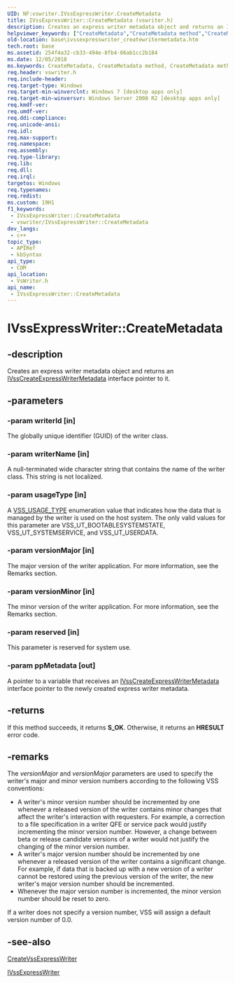 ```yaml
---
UID: NF:vswriter.IVssExpressWriter.CreateMetadata
title: IVssExpressWriter::CreateMetadata (vswriter.h)
description: Creates an express writer metadata object and returns an IVssCreateExpressWriterMetadata interface pointer to it.
helpviewer_keywords: ["CreateMetadata","CreateMetadata method","CreateMetadata method","IVssExpressWriter interface","IVssExpressWriter interface","CreateMetadata method","IVssExpressWriter.CreateMetadata","IVssExpressWriter::CreateMetadata","base.ivssexpresswriter_createwritermetadata","vswriter/IVssExpressWriter::CreateMetadata"]
old-location: base\ivssexpresswriter_createwritermetadata.htm
tech.root: base
ms.assetid: 254f4a32-cb33-494e-8fb4-06ab1cc2b184
ms.date: 12/05/2018
ms.keywords: CreateMetadata, CreateMetadata method, CreateMetadata method,IVssExpressWriter interface, IVssExpressWriter interface,CreateMetadata method, IVssExpressWriter.CreateMetadata, IVssExpressWriter::CreateMetadata, base.ivssexpresswriter_createwritermetadata, vswriter/IVssExpressWriter::CreateMetadata
req.header: vswriter.h
req.include-header: 
req.target-type: Windows
req.target-min-winverclnt: Windows 7 [desktop apps only]
req.target-min-winversvr: Windows Server 2008 R2 [desktop apps only]
req.kmdf-ver: 
req.umdf-ver: 
req.ddi-compliance: 
req.unicode-ansi: 
req.idl: 
req.max-support: 
req.namespace: 
req.assembly: 
req.type-library: 
req.lib: 
req.dll: 
req.irql: 
targetos: Windows
req.typenames: 
req.redist: 
ms.custom: 19H1
f1_keywords:
 - IVssExpressWriter::CreateMetadata
 - vswriter/IVssExpressWriter::CreateMetadata
dev_langs:
 - c++
topic_type:
 - APIRef
 - kbSyntax
api_type:
 - COM
api_location:
 - VsWriter.h
api_name:
 - IVssExpressWriter::CreateMetadata
---
```


# IVssExpressWriter::CreateMetadata


## -description

Creates an express writer metadata object and returns an <a href="/windows/desktop/api/vswriter/nl-vswriter-ivsscreateexpresswritermetadata">IVssCreateExpressWriterMetadata</a> interface pointer to it.

## -parameters

### -param writerId [in]

The globally unique identifier (GUID) of the writer class.

### -param writerName [in]

A null-terminated wide character string that contains the name of the writer class. This string is not localized.

### -param usageType [in]

A <a href="/windows/desktop/api/vswriter/ne-vswriter-vss_usage_type">VSS_USAGE_TYPE</a> enumeration value that indicates how the data that is managed by the writer is used on the host system. The only valid values for this parameter are VSS_UT_BOOTABLESYSTEMSTATE, VSS_UT_SYSTEMSERVICE, and VSS_UT_USERDATA.

### -param versionMajor [in]

The major version of the writer application. For more information, see the Remarks section.

### -param versionMinor [in]

The minor version of the writer application. For more information, see the Remarks section.

### -param reserved [in]

This parameter is reserved for system use.

### -param ppMetadata [out]

A pointer to a variable that receives an <a href="/windows/desktop/api/vswriter/nl-vswriter-ivsscreateexpresswritermetadata">IVssCreateExpressWriterMetadata</a> interface pointer to the newly created express writer metadata.

## -returns

If this method succeeds, it returns <b xmlns:loc="http://microsoft.com/wdcml/l10n">S_OK</b>. Otherwise, it returns an <b xmlns:loc="http://microsoft.com/wdcml/l10n">HRESULT</b> error code.

## -remarks

The <i>versionMajor</i> and <i>versionMajor</i> parameters are used to specify the writer's major and minor version numbers according to the following VSS conventions:

<ul>
<li>A writer's minor version number should be incremented by one whenever a released version of the writer contains minor changes that affect the writer's interaction with requesters. For example, a correction to a file specification in a writer QFE or service pack would justify incrementing the minor version number. However, a change between beta or release candidate versions of a writer would not justify the changing of the minor version number.</li>
<li>A writer's major version number should be incremented by one whenever a released version of the writer contains a significant change. For example, if data that is backed up with a new version of a writer cannot be restored using the previous version of the writer, the new writer's major version number should be incremented.</li>
<li>Whenever the major version number is incremented, the minor version number should be reset to zero.</li>
</ul>
If a writer does not specify a version number, VSS will assign a default version number of 0.0.

## -see-also

<a href="/windows/desktop/api/vswriter/nf-vswriter-createvssexpresswriter">CreateVssExpressWriter</a>



<a href="/windows/desktop/api/vswriter/nl-vswriter-ivssexpresswriter">IVssExpressWriter</a>


